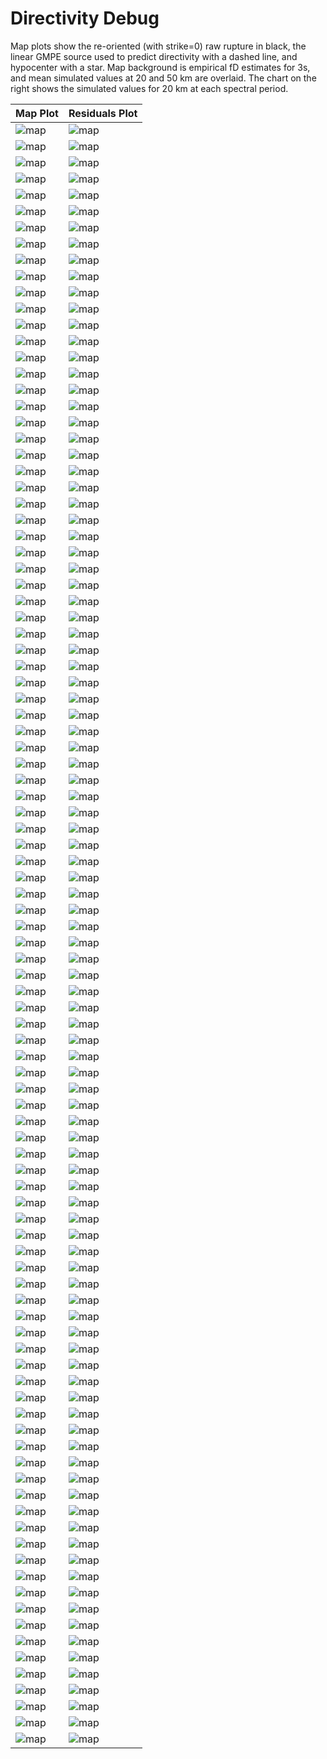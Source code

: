 # Directivity Debug

Map plots show the re-oriented (with strike=0) raw rupture in black, the linear GMPE source used to predict directivity with a dashed line, and hypocenter with a star. Map background is empirical fD estimates for 3s, and mean simulated values at 20 and 50 km are overlaid. The chart on the right shows the simulated values for 20 km at each spectral period.

| Map Plot | Residuals Plot |
|-----|-----|
| ![map](event_54277_map.png) | ![map](event_54277_residuals.png) |
| ![map](event_123050_map.png) | ![map](event_123050_residuals.png) |
| ![map](event_382492_map.png) | ![map](event_382492_residuals.png) |
| ![map](event_474444_map.png) | ![map](event_474444_residuals.png) |
| ![map](event_732916_map.png) | ![map](event_732916_residuals.png) |
| ![map](event_866902_map.png) | ![map](event_866902_residuals.png) |
| ![map](event_949575_map.png) | ![map](event_949575_residuals.png) |
| ![map](event_1080619_map.png) | ![map](event_1080619_residuals.png) |
| ![map](event_1310444_map.png) | ![map](event_1310444_residuals.png) |
| ![map](event_1429211_map.png) | ![map](event_1429211_residuals.png) |
| ![map](event_1545582_map.png) | ![map](event_1545582_residuals.png) |
| ![map](event_1648477_map.png) | ![map](event_1648477_residuals.png) |
| ![map](event_1648607_map.png) | ![map](event_1648607_residuals.png) |
| ![map](event_2089666_map.png) | ![map](event_2089666_residuals.png) |
| ![map](event_2169997_map.png) | ![map](event_2169997_residuals.png) |
| ![map](event_2182324_map.png) | ![map](event_2182324_residuals.png) |
| ![map](event_2356651_map.png) | ![map](event_2356651_residuals.png) |
| ![map](event_2436211_map.png) | ![map](event_2436211_residuals.png) |
| ![map](event_2568292_map.png) | ![map](event_2568292_residuals.png) |
| ![map](event_2799549_map.png) | ![map](event_2799549_residuals.png) |
| ![map](event_2972936_map.png) | ![map](event_2972936_residuals.png) |
| ![map](event_2974628_map.png) | ![map](event_2974628_residuals.png) |
| ![map](event_3023078_map.png) | ![map](event_3023078_residuals.png) |
| ![map](event_3108589_map.png) | ![map](event_3108589_residuals.png) |
| ![map](event_3134793_map.png) | ![map](event_3134793_residuals.png) |
| ![map](event_3256274_map.png) | ![map](event_3256274_residuals.png) |
| ![map](event_3445193_map.png) | ![map](event_3445193_residuals.png) |
| ![map](event_3605898_map.png) | ![map](event_3605898_residuals.png) |
| ![map](event_3630810_map.png) | ![map](event_3630810_residuals.png) |
| ![map](event_3656430_map.png) | ![map](event_3656430_residuals.png) |
| ![map](event_3725263_map.png) | ![map](event_3725263_residuals.png) |
| ![map](event_3751170_map.png) | ![map](event_3751170_residuals.png) |
| ![map](event_3777720_map.png) | ![map](event_3777720_residuals.png) |
| ![map](event_3829739_map.png) | ![map](event_3829739_residuals.png) |
| ![map](event_3906680_map.png) | ![map](event_3906680_residuals.png) |
| ![map](event_3939707_map.png) | ![map](event_3939707_residuals.png) |
| ![map](event_3989308_map.png) | ![map](event_3989308_residuals.png) |
| ![map](event_4101030_map.png) | ![map](event_4101030_residuals.png) |
| ![map](event_4174255_map.png) | ![map](event_4174255_residuals.png) |
| ![map](event_4271161_map.png) | ![map](event_4271161_residuals.png) |
| ![map](event_4306662_map.png) | ![map](event_4306662_residuals.png) |
| ![map](event_4729052_map.png) | ![map](event_4729052_residuals.png) |
| ![map](event_4741757_map.png) | ![map](event_4741757_residuals.png) |
| ![map](event_4805220_map.png) | ![map](event_4805220_residuals.png) |
| ![map](event_4895868_map.png) | ![map](event_4895868_residuals.png) |
| ![map](event_4966767_map.png) | ![map](event_4966767_residuals.png) |
| ![map](event_4977860_map.png) | ![map](event_4977860_residuals.png) |
| ![map](event_4979748_map.png) | ![map](event_4979748_residuals.png) |
| ![map](event_4987597_map.png) | ![map](event_4987597_residuals.png) |
| ![map](event_5139522_map.png) | ![map](event_5139522_residuals.png) |
| ![map](event_5300328_map.png) | ![map](event_5300328_residuals.png) |
| ![map](event_5671846_map.png) | ![map](event_5671846_residuals.png) |
| ![map](event_5783131_map.png) | ![map](event_5783131_residuals.png) |
| ![map](event_5824950_map.png) | ![map](event_5824950_residuals.png) |
| ![map](event_6259083_map.png) | ![map](event_6259083_residuals.png) |
| ![map](event_6439734_map.png) | ![map](event_6439734_residuals.png) |
| ![map](event_6552103_map.png) | ![map](event_6552103_residuals.png) |
| ![map](event_6591576_map.png) | ![map](event_6591576_residuals.png) |
| ![map](event_6662124_map.png) | ![map](event_6662124_residuals.png) |
| ![map](event_6734680_map.png) | ![map](event_6734680_residuals.png) |
| ![map](event_6816695_map.png) | ![map](event_6816695_residuals.png) |
| ![map](event_6832643_map.png) | ![map](event_6832643_residuals.png) |
| ![map](event_6863858_map.png) | ![map](event_6863858_residuals.png) |
| ![map](event_6914079_map.png) | ![map](event_6914079_residuals.png) |
| ![map](event_6950893_map.png) | ![map](event_6950893_residuals.png) |
| ![map](event_6998822_map.png) | ![map](event_6998822_residuals.png) |
| ![map](event_7276821_map.png) | ![map](event_7276821_residuals.png) |
| ![map](event_7313322_map.png) | ![map](event_7313322_residuals.png) |
| ![map](event_7329624_map.png) | ![map](event_7329624_residuals.png) |
| ![map](event_7396509_map.png) | ![map](event_7396509_residuals.png) |
| ![map](event_7435129_map.png) | ![map](event_7435129_residuals.png) |
| ![map](event_7559442_map.png) | ![map](event_7559442_residuals.png) |
| ![map](event_7650659_map.png) | ![map](event_7650659_residuals.png) |
| ![map](event_7654518_map.png) | ![map](event_7654518_residuals.png) |
| ![map](event_7664470_map.png) | ![map](event_7664470_residuals.png) |
| ![map](event_7718665_map.png) | ![map](event_7718665_residuals.png) |
| ![map](event_7760625_map.png) | ![map](event_7760625_residuals.png) |
| ![map](event_7795672_map.png) | ![map](event_7795672_residuals.png) |
| ![map](event_7827053_map.png) | ![map](event_7827053_residuals.png) |
| ![map](event_7855961_map.png) | ![map](event_7855961_residuals.png) |
| ![map](event_7986935_map.png) | ![map](event_7986935_residuals.png) |
| ![map](event_8238208_map.png) | ![map](event_8238208_residuals.png) |
| ![map](event_8394816_map.png) | ![map](event_8394816_residuals.png) |
| ![map](event_8590355_map.png) | ![map](event_8590355_residuals.png) |
| ![map](event_8611493_map.png) | ![map](event_8611493_residuals.png) |
| ![map](event_8661347_map.png) | ![map](event_8661347_residuals.png) |
| ![map](event_8668631_map.png) | ![map](event_8668631_residuals.png) |
| ![map](event_8874866_map.png) | ![map](event_8874866_residuals.png) |
| ![map](event_9073995_map.png) | ![map](event_9073995_residuals.png) |
| ![map](event_9391860_map.png) | ![map](event_9391860_residuals.png) |
| ![map](event_9479420_map.png) | ![map](event_9479420_residuals.png) |
| ![map](event_10080026_map.png) | ![map](event_10080026_residuals.png) |
| ![map](event_10613064_map.png) | ![map](event_10613064_residuals.png) |
| ![map](event_10870012_map.png) | ![map](event_10870012_residuals.png) |
| ![map](event_10900265_map.png) | ![map](event_10900265_residuals.png) |
| ![map](event_10960580_map.png) | ![map](event_10960580_residuals.png) |
| ![map](event_10972364_map.png) | ![map](event_10972364_residuals.png) |
| ![map](event_11167702_map.png) | ![map](event_11167702_residuals.png) |
| ![map](event_11217145_map.png) | ![map](event_11217145_residuals.png) |
| ![map](event_11221158_map.png) | ![map](event_11221158_residuals.png) |


